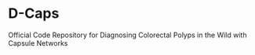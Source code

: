 # D-Caps
Official Code Repository for Diagnosing Colorectal Polyps in the Wild with Capsule Networks

